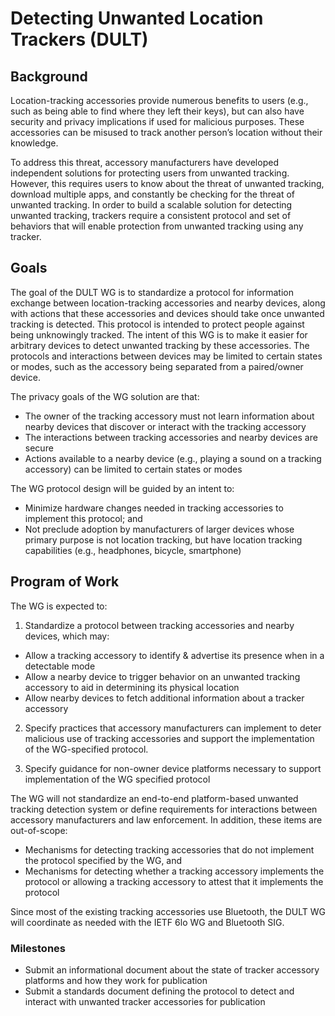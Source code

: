 # Detecting Unwanted Location Trackers (DULT)


## Background
Location-tracking accessories provide numerous benefits to users (e.g., such as being able to find where they left their keys), but can also have security and privacy implications if used for malicious purposes. These accessories can be misused to track another person’s location without their knowledge.


To address this threat, accessory manufacturers have developed independent solutions for protecting users from unwanted tracking. However, this requires users to know about the threat of unwanted tracking, download multiple apps, and constantly be checking for the threat of unwanted tracking. In order to build a scalable solution for detecting unwanted tracking, trackers require a consistent protocol and set of behaviors that will enable protection from unwanted tracking using any tracker.


## Goals


The goal of the DULT WG is to standardize a protocol for information exchange between location-tracking accessories and nearby devices, along with actions that these accessories and devices should take once unwanted tracking is detected. This protocol is intended to protect people against being unknowingly tracked. The intent of this WG is to make it easier for arbitrary devices to detect unwanted tracking by these accessories. The protocols and interactions between devices may be limited to certain states or modes, such as the accessory being separated from a paired/owner device.


The privacy goals of the WG solution are that:


* The owner of the tracking accessory must not learn information about nearby devices that discover or interact with the tracking accessory
* The interactions between tracking accessories and nearby devices are secure
* Actions available to a nearby device (e.g., playing a sound on a tracking accessory) can be limited to certain states or modes



The WG protocol design will be guided by an intent to:

* Minimize hardware changes needed in tracking accessories to implement this protocol; and
* Not preclude adoption by manufacturers of larger devices whose primary purpose is not location tracking, but have location tracking capabilities (e.g., headphones, bicycle, smartphone)


## Program of Work


The WG is expected to:

1. Standardize a protocol between tracking accessories and nearby devices, which may:

 * Allow a tracking accessory to identify & advertise its presence when in a detectable mode
 * Allow a nearby device to trigger behavior on an unwanted tracking accessory to aid in determining its physical location
 * Allow nearby devices to fetch additional information about a tracker accessory


2. Specify practices that accessory manufacturers can implement to deter malicious use of tracking accessories and support the implementation of the WG-specified protocol.


3. Specify guidance for non-owner device platforms necessary to support implementation of the WG specified protocol



The WG will not standardize an end-to-end platform-based unwanted tracking detection system or define requirements for interactions between accessory manufacturers and law enforcement. In addition, these items are out-of-scope:

 * Mechanisms for detecting tracking accessories that do not implement the protocol specified by the WG, and
 * Mechanisms for detecting whether a tracking accessory implements the protocol or allowing a tracking accessory to attest that it implements the protocol


Since most of the existing tracking accessories use Bluetooth, the DULT WG will coordinate as needed with the IETF 6lo WG and Bluetooth SIG.


### Milestones

* Submit an informational document about the state of tracker accessory platforms and how they work for publication
* Submit a standards document defining the protocol to detect and interact with unwanted tracker accessories for publication
